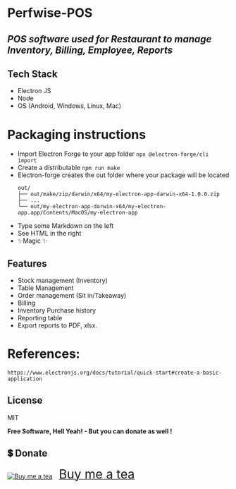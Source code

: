 # Perfwise-POS
## _POS software used for Restaurant to manage Inventory, Billing, Employee, Reports_

## Tech Stack
- Electron JS
- Node 
- OS (Android, Windows, Linux, Mac)

# Packaging instructions
- Import Electron Forge to your app folder
    ```npx @electron-forge/cli import```
- Create a distributable
    ```npm run make```
- Electron-forge creates the out folder where your package will be located
    ```// Example for MacOS
    out/
    ├── out/make/zip/darwin/x64/my-electron-app-darwin-x64-1.0.0.zip
    ├── ...
    └── out/my-electron-app-darwin-x64/my-electron-app.app/Contents/MacOS/my-electron-app

- Type some Markdown on the left
- See HTML in the right
- ✨Magic ✨

## Features

- Stock management (Inventory)
- Table Management
- Order management (Sit in/Takeaway)
- Billing
- Inventory Purchase history
- Reporting table 
- Export reports to PDF, xlsx.

# References:
`https://www.electronjs.org/docs/tutorial/quick-start#create-a-basic-application`
## License
MIT

**Free Software, Hell Yeah! - But you can donate as well !**

## 💲 Donate
<a target="_blank" href="https://www.buymeacoffee.com/rollno748"><img src="https://cdn.buymeacoffee.com/buttons/bmc-new-btn-logo.svg" alt="Buy me a tea"><span style="margin-left:15px;font-size:28px !important;">Buy me a tea</span></a>
